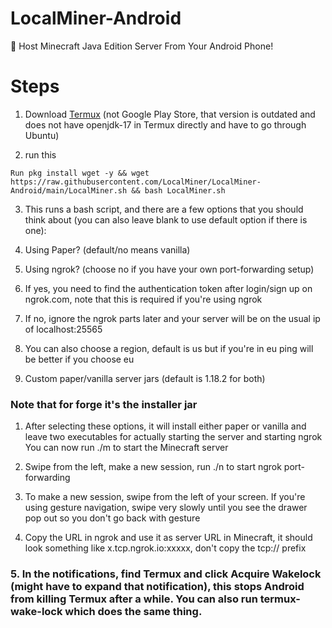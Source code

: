 # LocalMiner-Android
🔴 Host Minecraft Java Edition Server From Your Android Phone!

# Steps
1. Download [Termux](https://www.apkmirror.com/apk/fredrik-fornwall/termux-fdroid-version/termux-fdroid-version-0-118-0-release/termux-fdroid-version-0-118-0-android-apk-download/download/) (not Google Play Store, that version is outdated and does not have openjdk-17 in Termux directly and have to go through Ubuntu)

2.  run this
```
Run pkg install wget -y && wget https://raw.githubusercontent.com/LocalMiner/LocalMiner-Android/main/LocalMiner.sh && bash LocalMiner.sh 
```

3. This runs a bash script, and there are a few options that you should think about (you can also leave blank to use default option if there is one):

4. Using Paper? (default/no means vanilla)

5. Using ngrok? (choose no if you have your own port-forwarding setup)

6. If yes, you need to find the authentication token after login/sign up on ngrok.com, note that this is required if you're using ngrok

7. If no, ignore the ngrok parts later and your server will be on the usual ip of localhost:25565

8. You can also choose a region, default is us but if you're in eu ping will be better if you choose eu

9. Custom paper/vanilla server jars (default is 1.18.2 for both)

### Note that for forge it's the installer jar

1. After selecting these options, it will install either paper or vanilla and leave two executables for actually starting the server and starting ngrok You can now run ./m to start the Minecraft server

2. Swipe from the left, make a new session, run ./n to start ngrok port-forwarding

3. To make a new session, swipe from the left of your screen. If you're using gesture navigation, swipe very slowly until you see the drawer pop out so you don't go back with gesture

4. Copy the URL in ngrok and use it as server URL in Minecraft, it should look something like x.tcp.ngrok.io:xxxxx, don't copy the tcp:// prefix

### 5. In the notifications, find Termux and click Acquire Wakelock (might have to expand that notification), this stops Android from killing Termux after a while. You can also run termux-wake-lock which does the same thing.
